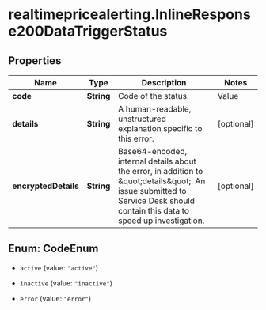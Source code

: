 # realtimepricealerting.InlineResponse200DataTriggerStatus

## Properties

Name | Type | Description | Notes
------------ | ------------- | ------------- | -------------
**code** | **String** | Code of the status. | Value | Description | | --- | --- | | active | The trigger is active and trigger conditions are evaluated. | | inactive | The trigger is inactive and conditions do not generate alerts | | error | The trigger is in an error state, error details are noted in \&quot;details\&quot; |   | [optional] 
**details** | **String** | A human-readable, unstructured explanation specific to this error. | [optional] 
**encryptedDetails** | **String** | Base64-encoded, internal details about the error, in addition to \&quot;details\&quot;. An issue submitted to Service Desk should contain this data to speed up investigation. | [optional] 



## Enum: CodeEnum


* `active` (value: `"active"`)

* `inactive` (value: `"inactive"`)

* `error` (value: `"error"`)




